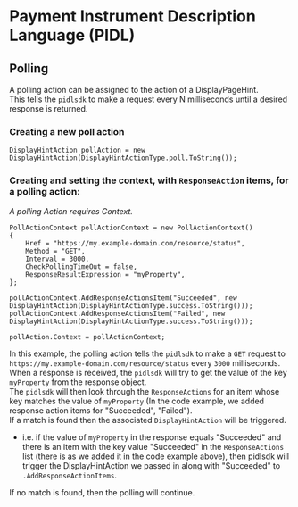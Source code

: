 # Payment Instrument Description Language (PIDL)

## **Polling**
A polling action can be assigned to the action of a DisplayPageHint.  
This tells the `pidlsdk` to make a request every N milliseconds until a desired response is returned.

### **Creating a new poll action**  
`DisplayHintAction pollAction = new DisplayHintAction(DisplayHintActionType.poll.ToString());`    

### **Creating and setting the context, with `ResponseAction` items, for a polling action:**
*A polling Action requires Context.*    
```
PollActionContext pollActionContext = new PollActionContext()
{
    Href = "https://my.example-domain.com/resource/status",
    Method = "GET",
    Interval = 3000,
    CheckPollingTimeOut = false,
    ResponseResultExpression = "myProperty",
};

pollActionContext.AddResponseActionsItem("Succeeded", new DisplayHintAction(DisplayHintActionType.success.ToString()));
pollActionContext.AddResponseActionsItem("Failed", new DisplayHintAction(DisplayHintActionType.success.ToString()));

pollAction.Context = pollActionContext;
```  

In this example, the polling action tells the `pidlsdk` to make a `GET` request to `https://my.example-domain.com/resource/status` every `3000` milliseconds.  
When a response is received, the `pidlsdk` will try to get the value of the key `myProperty` from the response object.  
The `pidlsdk` will then look through the `ResponseActions` for an item whose key matches the value of `myProperty` (In the code example, we added response action items for "Succeeded", "Failed").  
If a match is found then the associated `DisplayHintAction` will be triggered.
  - i.e. if the value of `myProperty` in the response equals "Succeeded" and there is an item with the key value "Succeeded" in the `ResponseActions` list (there is as we added it in the code example above), then pidlsdk will trigger the DisplayHintAction we passed in along with "Succeeded" to `.AddResponseActionItems`.  

If no match is found, then the polling will continue. 

